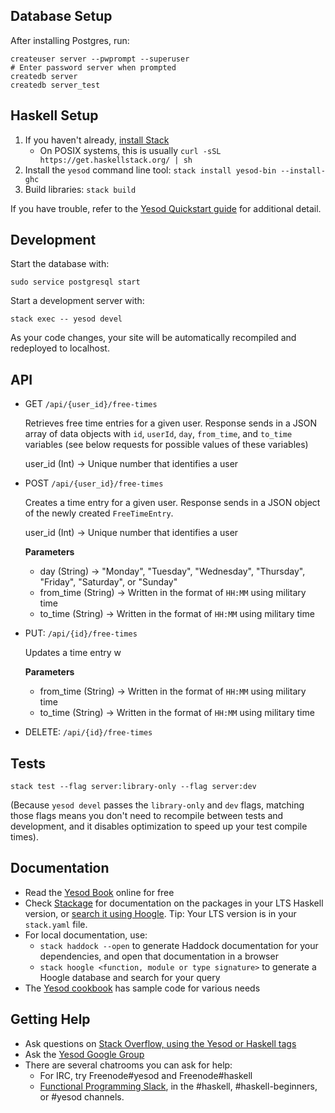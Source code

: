 ## Database Setup

After installing Postgres, run:

```
createuser server --pwprompt --superuser
# Enter password server when prompted
createdb server
createdb server_test
```

## Haskell Setup

1. If you haven't already, [install Stack](https://haskell-lang.org/get-started)
	* On POSIX systems, this is usually `curl -sSL https://get.haskellstack.org/ | sh`
2. Install the `yesod` command line tool: `stack install yesod-bin --install-ghc`
3. Build libraries: `stack build`

If you have trouble, refer to the [Yesod Quickstart guide](https://www.yesodweb.com/page/quickstart) for additional detail.

## Development
Start the database with:
```
sudo service postgresql start 
```

Start a development server with:

```
stack exec -- yesod devel
```

As your code changes, your site will be automatically recompiled and redeployed to localhost.

## API
- GET `/api/{user_id}/free-times`
	
	Retrieves free time entries for a given user. Response sends in a JSON
	array of data objects with `id`, `userId`, `day`, `from_time`, and `to_time` variables (see below requests for possible values of these variables)
	
	user_id (Int) -> Unique number that identifies a user

- POST `/api/{user_id}/free-times`

	Creates a time entry for a given user. Response sends in a JSON object of the 
	newly created `FreeTimeEntry`.

	user_id (Int) -> Unique number that identifies a user

	**Parameters**
	
	- day (String) -> "Monday", "Tuesday", "Wednesday", "Thursday", "Friday", "Saturday", or "Sunday"
	- from_time (String) -> Written in the format of `HH:MM` using military time
	- to_time (String) -> Written in the format of `HH:MM` using military time
- PUT: `/api/{id}/free-times`

	Updates a time entry w

	**Parameters**
	
	- from_time (String) -> Written in the format of `HH:MM` using military time
	- to_time (String) -> Written in the format of `HH:MM` using military time
- DELETE: `/api/{id}/free-times`

## Tests

```
stack test --flag server:library-only --flag server:dev
```

(Because `yesod devel` passes the `library-only` and `dev` flags, matching those flags means you don't need to recompile between tests and development, and it disables optimization to speed up your test compile times).

## Documentation

* Read the [Yesod Book](https://www.yesodweb.com/book) online for free
* Check [Stackage](http://stackage.org/) for documentation on the packages in your LTS Haskell version, or [search it using Hoogle](https://www.stackage.org/lts/hoogle?q=). Tip: Your LTS version is in your `stack.yaml` file.
* For local documentation, use:
	* `stack haddock --open` to generate Haddock documentation for your dependencies, and open that documentation in a browser
	* `stack hoogle <function, module or type signature>` to generate a Hoogle database and search for your query
* The [Yesod cookbook](https://github.com/yesodweb/yesod-cookbook) has sample code for various needs

## Getting Help

* Ask questions on [Stack Overflow, using the Yesod or Haskell tags](https://stackoverflow.com/questions/tagged/yesod+haskell)
* Ask the [Yesod Google Group](https://groups.google.com/forum/#!forum/yesodweb)
* There are several chatrooms you can ask for help:
	* For IRC, try Freenode#yesod and Freenode#haskell
	* [Functional Programming Slack](https://fpchat-invite.herokuapp.com/), in the #haskell, #haskell-beginners, or #yesod channels.
